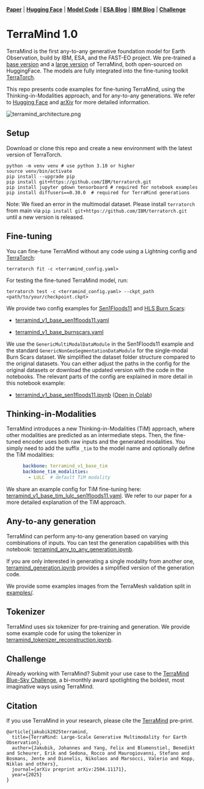 [**Paper**](https://arxiv.org/abs/2504.11171) 
| [**Hugging Face**](https://huggingface.co/ibm-esa-geospatial) 
| [**Model Code**](https://github.com/IBM/terratorch/tree/main/terratorch/models/backbones/terramind) 
| [**ESA Blog**](https://www.esa.int/Applications/Observing_the_Earth/ESA_and_IBM_collaborate_on_TerraMind)
| [**IBM Blog**](https://research.ibm.com/blog/terramind-esa-earth-observation-model)
| [**Challenge**](https://huggingface.co/spaces/ibm-esa-geospatial/challenge)

# TerraMind 1.0

TerraMind is the first any-to-any generative foundation model for Earth Observation, build by IBM, ESA, and the FAST-EO project.
We pre-trained a [base version](https://huggingface.co/ibm-esa-geospatial/TerraMind-1.0-base) and a [large version](https://huggingface.co/ibm-esa-geospatial/TerraMind-1.0-large) of TerraMind, both open-sourced on HuggingFace. 
The models are fully integrated into the fine-tuning toolkit [TerraTorch](https://ibm.github.io/terratorch/).

This repo presents code examples for fine-tuning TerraMind, using the Thinking-in-Modalities approach, and for any-to-any generations.
We refer to [Hugging Face](https://huggingface.co/ibm-esa-geospatial/TerraMind-1.0-base) and [arXiv](https://arxiv.org/abs/2504.11171) for more detailed information. 

![terramind_architecture.png](assets%2Fterramind_architecture.png)

## Setup

Download or clone this repo and create a new environment with the latest version of TerraTorch.
```shell
python -m venv venv # use python 3.10 or higher
source venv/bin/activate
pip install --upgrade pip
pip install git+https://github.com/IBM/terratorch.git
pip install jupyter gdown tensorboard # required for notebook examples
pip install diffusers==0.30.0  # required for TerraMind generations
```

Note: We fixed an error in the multimodal dataset. 
Please install `terratorch` from main via `pip install git+https://github.com/IBM/terratorch.git` until a new version is released. 

## Fine-tuning

You can fine-tune TerraMind without any code using a Lightning config and [TerraTorch](https://ibm.github.io/terratorch/): 

```shell
terratorch fit -c <terramind_config.yaml>
```

For testing the fine-tuned TerraMind model, run:
```shell
terratorch test -c <terramind_config.yaml> --ckpt_path <path/to/your/checkpoint.ckpt>
```

We provide two config examples for [Sen1Floods11](https://github.com/cloudtostreet/Sen1Floods11) and [HLS Burn Scars](https://huggingface.co/datasets/ibm-nasa-geospatial/hls_burn_scars):

- [terramind_v1_base_sen1floods11.yaml](configs%2Fterramind_v1_base_sen1floods11.yaml)

- [terramind_v1_base_burnscars.yaml](configs%2Fterramind_v1_base_burnscars.yaml)

We use the `GenericMultiModalDataModule` in the Sen1Floods11 example and the standard `GenericNonGeoSegmentationDataModule` for the single-modal Burn Scars dataset.
We simplified the dataset folder structure compared to the original datasets. You can either adjust the paths in the config for the original datasets or download the updated version with the code in the notebooks.
The relevant parts of the config are explained in more detail in this notebook example: 

- [terramind_v1_base_sen1floods11.ipynb](notebooks%2Fterramind_v1_base_sen1floods11.ipynb)
  ([Open in Colab](https://colab.research.google.com/github/IBM/terramind/blob/main/notebooks/terramind_v1_base_sen1floods11.ipynb))


## Thinking-in-Modalities

TerraMind introduces a new Thinking-in-Modalities (TiM) approach, where other modalities are predicted as an intermediate steps.
Then, the fine-tuned encoder uses both raw inputs and the generated modalities. 
You simply need to add the suffix `_tim` to the model name and optionally define the TiM modalities:

```yaml
      backbone: terramind_v1_base_tim
      backbone_tim_modalities:
        - LULC  # default TiM modality
```

We share an example config for TiM fine-tuning here: [terramind_v1_base_tim_lulc_sen1floods11.yaml](configs%2Fterramind_v1_base_tim_lulc_sen1floods11.yaml). 
We refer to our paper for a more detailed explanation of the TiM approach.

## Any-to-any generation

TerraMind can perform any-to-any generation based on varying combinations of inputs.
You can test the generation capabilities with this notebook: [terramind_any_to_any_generation.ipynb](notebooks%2Fterramind_any_to_any_generation.ipynb).

If you are only interested in generating a single modality from another one, [terramind_generation.ipynb](notebooks%2Fterramind_generation.ipynb) provides a simplified version of the generation code.

We provide some examples images from the TerraMesh validation split in [examples/](examples).

## Tokenizer

TerraMind uses six tokenizer for pre-training and generation. 
We provide some example code for using the tokenizer in [terramind_tokenizer_reconstruction.ipynb](notebooks%2Fterramind_tokenizer_reconstruction.ipynb).

## Challenge

Already working with TerraMind? Submit your use case to the [TerraMind Blue-Sky Challenge](https://huggingface.co/spaces/ibm-esa-geospatial/challenge), a bi-monthly award spotlighting the boldest, most imaginative ways using TerraMind.

## Citation

If you use TerraMind in your research, please cite the [TerraMind](https://arxiv.org/abs/2504.11171) pre-print.

```text
@article{jakubik2025terramind,
  title={TerraMind: Large-Scale Generative Multimodality for Earth Observation},
  author={Jakubik, Johannes and Yang, Felix and Blumenstiel, Benedikt and Scheurer, Erik and Sedona, Rocco and Maurogiovanni, Stefano and Bosmans, Jente and Dionelis, Nikolaos and Marsocci, Valerio and Kopp, Niklas and others},
  journal={arXiv preprint arXiv:2504.11171},
  year={2025}
}
```